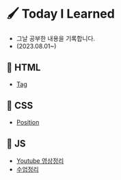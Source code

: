 # 🖌 Today I Learned

* 그날 공부한 내용을 기록합니다.
* (2023.08.01~)

## 📓 HTML
- [Tag](HTML/Tag.md)

## 📓 CSS
- [Position](CSS/Position.md)

## 📓 JS
- [Youtube 영상정리](JS/코딩앙마/자바스크립트%20기초강의.md)
- [수업정리](JS/프론트엔드/기본사용법.md)